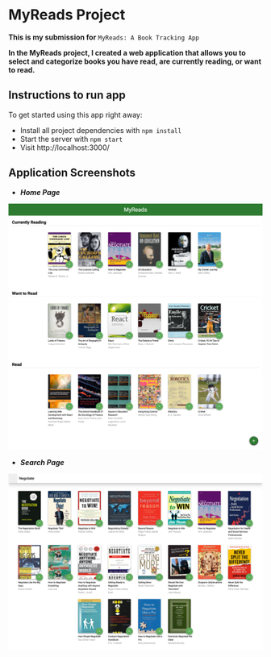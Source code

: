 # MyReads Project

**This is my submission for** `MyReads: A Book Tracking App`

**In the MyReads project, I created a web application that allows you to select and categorize books you have read, are currently reading, or want to read.**

## Instructions to run app

To get started using this app right away:

* Install all project dependencies with `npm install`
* Start the server with `npm start`
* Visit http://localhost:3000/

## Application Screenshots

* **_Home Page_**

![Screenshot](docs/bookapp-sc.png)

* _**Search Page**_

![Screenshot](docs/bookapp-sc2.png)
